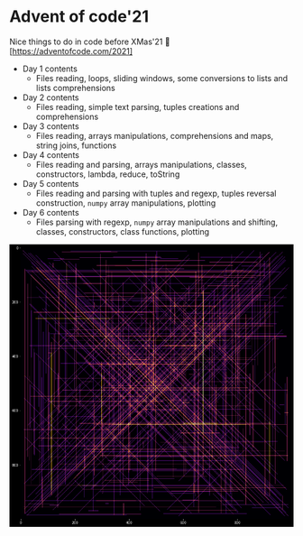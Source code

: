 # Advent of code'21

Nice things to do in code before XMas'21 :christmas_tree:  [https://adventofcode.com/2021]

- Day 1 contents
    - Files reading, loops, sliding windows, some conversions to lists and lists comprehensions
- Day 2 contents
    - Files reading, simple text parsing, tuples creations and comprehensions
- Day 3 contents
    - Files reading, arrays manipulations, comprehensions and maps, string joins, functions
- Day 4 contents
    - Files reading and parsing, arrays manipulations, classes, constructors, lambda, reduce, toString
- Day 5 contents
    - Files reading and parsing with tuples and regexp, tuples reversal construction, `numpy` array manipulations, plotting    
- Day 6 contents
    - Files parsing with regexp, `numpy` array manipulations and shifting, classes, constructors, class functions, plotting
   
![plot](./day5/output.png)
